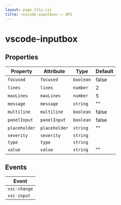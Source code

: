 ```yaml
---
layout: page.11ty.cjs
title: <vscode-inputbox> ⌲ API
---
```


# vscode-inputbox

## Properties

| Property      | Attribute     | Type      | Default |
|---------------|---------------|-----------|---------|
| `focused`     | `focused`     | `boolean` | false   |
| `lines`       | `lines`       | `number`  | 2       |
| `maxLines`    | `maxLines`    | `number`  | 5       |
| `message`     | `message`     | `string`  | ""      |
| `multiline`   | `multiline`   | `boolean` | false   |
| `panelInput`  | `panelInput`  | `boolean` | false   |
| `placeholder` | `placeholder` | `string`  | ""      |
| `severity`    | `severity`    | `string`  |         |
| `type`        | `type`        | `string`  |         |
| `value`       | `value`       | `string`  | ""      |

## Events

| Event        |
|--------------|
| `vsc-change` |
| `vsc-input`  |
